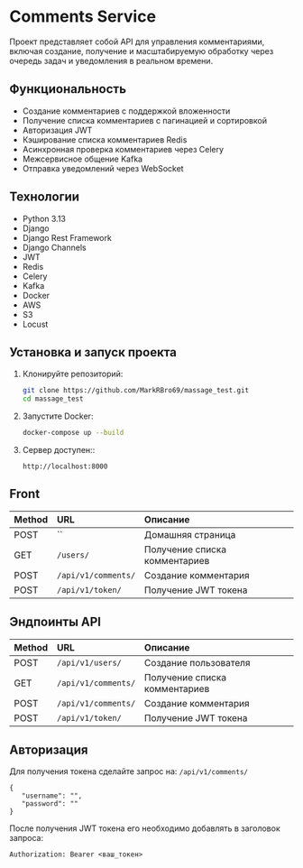 # Comments Service

Проект представляет собой API для управления комментариями, включая создание, получение и масштабируемую обработку через очередь задач и уведомления в реальном времени.

## Функциональность

- Создание комментариев с поддержкой вложенности
- Получение списка комментариев с пагинацией и сортировкой
- Авторизация JWT
- Кэширование списка комментариев Redis
- Асинхронная проверка комментариев через Celery
- Межсервисное общение Kafka
- Отправка уведомлений через WebSocket

## Технологии

- Python 3.13
- Django
- Django Rest Framework
- Django Channels
- JWT
- Redis
- Celery
- Kafka
- Docker
- AWS
- S3
- Locust

## Установка и запуск проекта

1. Клонируйте репозиторий:

    ```bash
    git clone https://github.com/MarkRBro69/massage_test.git
    cd massage_test
    ```

2. Запустите Docker:

    ```bash
    docker-compose up --build
    ```
   
3. Сервер доступен::

    ```bash~~~~~~~~~~~~
    http://localhost:8000
    ```
## Front

| Method | URL                 | Описание                      |
|:------|:--------------------|:------------------------------|
| POST | ``                  | Домашняя страница             |
| GET | `/users/`           | Получение списка комментариев |
| POST | `/api/v1/comments/` | Создание комментария          |
| POST | `/api/v1/token/`    | Получение JWT токена          |

## Эндпоинты API

| Method | URL                 | Описание                      |
|:------|:--------------------|:------------------------------|
| POST | `/api/v1/users/`    | Создание пользователя         |
| GET | `/api/v1/comments/` | Получение списка комментариев |
| POST | `/api/v1/comments/` | Создание комментария          |
| POST | `/api/v1/token/`    | Получение JWT токена          |

## Авторизация

Для получения токена сделайте запрос на:
`/api/v1/comments/`
```
{
   "username": "",
   "password": ""
}
```

После получения JWT токена его необходимо добавлять в заголовок запроса:

```http
Authorization: Bearer <ваш_токен>